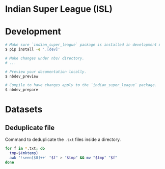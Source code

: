 # Indian Super League (ISL)


<!-- WARNING: THIS FILE WAS AUTOGENERATED! DO NOT EDIT! -->

# Development

``` bash
# Make sure `indian_super_league` package is installed in development mode.
$ pip install -e '.[dev]'

# Make changes under nbs/ directory.
# ...

# Preview your documentation locally.
$ nbdev_preview

# Compile to have changes apply to the `indian_super_league` package.
$ nbdev_prepare
```


# Datasets

## Deduplicate file

Command to deduplicate the `.txt` files inside a directory.

```bash
for f in *.txt; do
  tmp=$(mktemp)
  awk '!seen[$0]++' "$f" > "$tmp" && mv "$tmp" "$f"
done
```
